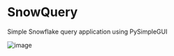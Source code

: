 # SnowQuery
Simple Snowflake query application using PySimpleGUI

![image](https://user-images.githubusercontent.com/11447810/188971993-08a2f643-c1ef-4049-ac7b-1543ffa46a85.png)


